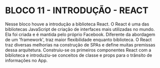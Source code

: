 # BLOCO 11 - INTRODUÇÃO - REACT

Nesse bloco houve a introdução a biblioteca React. O React é uma das bibliotecas JavaScript de criação de interfaces mais utilizadas no mundo. Ela foi criada e é mantida pelo próprio Facebook. Diferente da abordagem de um 'framework', traz maior flexibilidade enquanto biblioteca. O React traz diversas melhorias na construção de SPAs e define muitas premissas dessa arquitetura. Construiu-se os primeiros componentes React com a biblioteca e introduziu-se conceitos de classe e props para o trânsito de informações no App.
